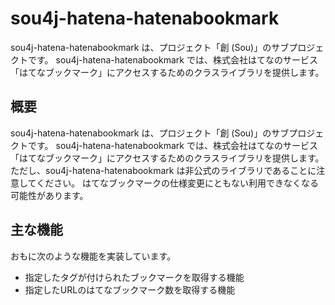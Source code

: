 # sou4j-hatena-hatenabookmark
sou4j-hatena-hatenabookmark は、プロジェクト「創 (Sou)」のサブプロジェクトです。 sou4j-hatena-hatenabookmark では、株式会社はてなのサービス「はてなブックマーク」にアクセスするためのクラスライブラリを提供します。

## 概要
sou4j-hatena-hatenabookmark は、プロジェクト「創 (Sou)」のサブプロジェクトです。
sou4j-hatena-hatenabookmark では、株式会社はてなのサービス「はてなブックマーク」にアクセスするためのクラスライブラリを提供します。
ただし、sou4j-hatena-hatenabookmark は非公式のライブラリであることに注意してください。
はてなブックマークの仕様変更にともない利用できなくなる可能性があります。

## 主な機能
おもに次のような機能を実装しています。

- 指定したタグが付けられたブックマークを取得する機能
- 指定したURLのはてなブックマーク数を取得する機能
